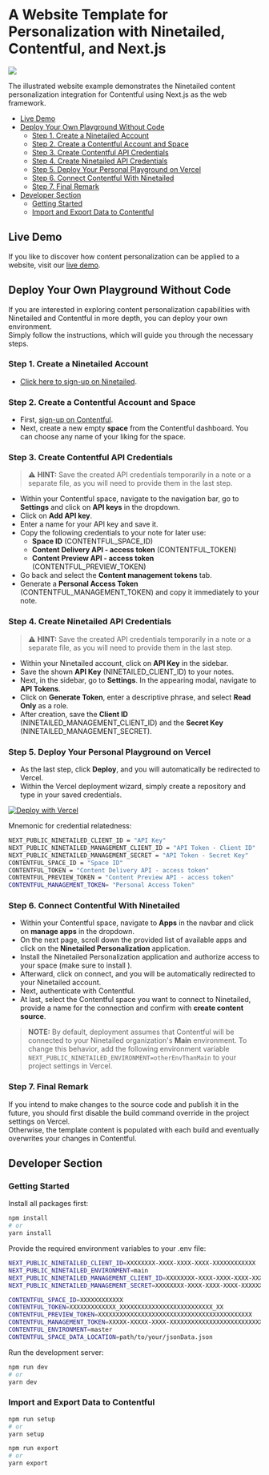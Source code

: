 #  A Website Template for Personalization with Ninetailed, Contentful, and Next.js

![](docs/ninetailed-contentful-next-starter-screenshot.png)

The illustrated website example demonstrates the Ninetailed content personalization integration for Contentful using Next.js as the web framework.

- [Live Demo](#live-demo)
- [Deploy Your Own Playground Without Code](#deploy-your-own-playground-without-code)
  * [Step 1. Create a Ninetailed Account](#step-1-create-a-ninetailed-account)
  * [Step 2. Create a Contentful Account and Space](#step-2-create-a-contentful-account-and-space)
  * [Step 3. Create Contentful API Credentials](#step-3-create-contentful-api-credentials)
  * [Step 4. Create Ninetailed API Credentials](#step-4-create-ninetailed-api-credentials)
  * [Step 5. Deploy Your Personal Playground on Vercel](#step-5-deploy-your-personal-playground-on-vercel)
  * [Step 6. Connect Contentful With Ninetailed](#step-6-connect-contentful-with-ninetailed)
  * [Step 7. Final Remark](#step-7-final-remark)
- [Developer Section](#developer-section)
  * [Getting Started](#getting-started)
  * [Import and Export Data to Contentful](#import-and-export-data-to-contentful)

## Live Demo

If you like to discover how content personalization can be applied to a website, visit our [live demo](https://b2b-marketing-website-nextjs-ninetailed.vercel.app/).

## Deploy Your Own Playground Without Code
If you are interested in exploring content personalization capabilities with Ninetailed and Contentful in more depth, you can deploy your own environment.\
Simply follow the instructions, which will guide you through the necessary steps.

### Step 1. Create a Ninetailed Account
- [Click here to sign-up on Ninetailed](https://app.ninetailed.io/account/sign-up).

### Step 2. Create a Contentful Account and Space
- First, [sign-up on Contentful](https://www.contentful.com/sign-up/).
- Next, create a new empty **space** from the Contentful dashboard. You can choose any name of your liking for the space.

### Step 3. Create Contentful API Credentials
> ⚠️ **HINT:** Save the created API credentials temporarily in a note or a separate file, as you will need to provide them in the last step.
- Within your Contentful space, navigate to the navigation bar, go to **Settings** and click on **API keys** in the dropdown.
- Click on **Add API key**.
- Enter a name for your API key and save it.
- Copy the following credentials to your note for later use:
  - **Space ID** (CONTENTFUL_SPACE_ID)
  - **Content Delivery API - access token** (CONTENTFUL_TOKEN)
  - **Content Preview API - access token** (CONTENTFUL_PREVIEW_TOKEN)
- Go back and select the **Content management tokens** tab.
- Generate a **Personal Access Token** (CONTENTFUL_MANAGEMENT_TOKEN) and copy it immediately to your note.

### Step 4. Create Ninetailed API Credentials
> ⚠️ **HINT:** Save the created API credentials temporarily in a note or a separate file, as you will need to provide them in the last step.
- Within your Ninetailed account, click on **API Key** in the sidebar.
- Save the shown **API Key** (NINETAILED_CLIENT_ID) to your notes.
- Next, in the sidebar, go to **Settings**. In the appearing modal, navigate to **API Tokens**.
- Click on **Generate Token**, enter a descriptive phrase, and select **Read Only** as a role.
- After creation, save the **Client ID** (NINETAILED_MANAGEMENT_CLIENT_ID) and the **Secret Key** (NINETAILED_MANAGEMENT_SECRET).

### Step 5. Deploy Your Personal Playground on Vercel

- As the last step, click **Deploy**, and you will automatically be redirected to Vercel.
- Within the Vercel deployment wizard, simply create a repository and type in your saved credentials.

[![Deploy with Vercel](https://vercel.com/button)](https://vercel.com/new/clone?repository-url=https%3A%2F%2Fgithub.com%2Fninetailed-inc%2Fcontentful-next-starter-template&env=NEXT_PUBLIC_NINETAILED_CLIENT_ID,NEXT_PUBLIC_NINETAILED_MANAGEMENT_CLIENT_ID,NEXT_PUBLIC_NINETAILED_MANAGEMENT_SECRET,CONTENTFUL_SPACE_ID,CONTENTFUL_TOKEN,CONTENTFUL_PREVIEW_TOKEN,CONTENTFUL_MANAGEMENT_TOKEN&project-name=ninetailed-contentful-next-starter&repository-name=ninetailed-contentful-next-starter&build-command=npm%20run%20build-and-setup)

Mnemonic for credential relatedness:
``` bash
NEXT_PUBLIC_NINETAILED_CLIENT_ID = "API Key"
NEXT_PUBLIC_NINETAILED_MANAGEMENT_CLIENT_ID = "API Token - Client ID"
NEXT_PUBLIC_NINETAILED_MANAGEMENT_SECRET = "API Token - Secret Key"
CONTENTFUL_SPACE_ID = "Space ID"
CONTENTFUL_TOKEN = "Content Delivery API - access token"
CONTENTFUL_PREVIEW_TOKEN = "Content Preview API - access token"
CONTENTFUL_MANAGEMENT_TOKEN= "Personal Access Token"
```

### Step 6. Connect Contentful With Ninetailed
- Within your Contentful space, navigate to **Apps** in the navbar and click on **manage apps** in the dropdown.
- On the next page, scroll down the provided list of available apps and click on the **Ninetailed Personalization** application.
- Install the Ninetailed Personalization application and authorize access to your space (make sure to install ).
- Afterward, click on connect, and you will be automatically redirected to your Ninetailed account.
- Next, authenticate with Contentful.
- At last, select the Contentful space you want to connect to Ninetailed, provide a name for the connection and confirm with **create content source**.

> **NOTE:** By default, deployment assumes that Contentful will be connected to your Ninetailed organization's **Main** environment.
> To change this behavior, add the following environment variable `NEXT_PUBLIC_NINETAILED_ENVIRONMENT=otherEnvThanMain` to your project settings in Vercel.


### Step 7. Final Remark

If you intend to make changes to the source code and publish it in the future, you should first disable the build command override in the project settings on Vercel.\
Otherwise, the template content is populated with each build and eventually overwrites your changes in Contentful.

## Developer Section

### Getting Started

Install all packages first:
```bash
npm install
# or
yarn install
```

Provide the required environment variables to your .env file:
```bash
NEXT_PUBLIC_NINETAILED_CLIENT_ID=XXXXXXXX-XXXX-XXXX-XXXX-XXXXXXXXXXXX
NEXT_PUBLIC_NINETAILED_ENVIRONMENT=main
NEXT_PUBLIC_NINETAILED_MANAGEMENT_CLIENT_ID=XXXXXXXX-XXXX-XXXX-XXXX-XXXXXXXXXXXX
NEXT_PUBLIC_NINETAILED_MANAGEMENT_SECRET=XXXXXXXX-XXXX-XXXX-XXXX-XXXXXXXXXXXX

CONTENTFUL_SPACE_ID=XXXXXXXXXXXX
CONTENTFUL_TOKEN=XXXXXXXXXXXXX_XXXXXXXXXXXXXXXXXXXXXXXXXX_XX
CONTENTFUL_PREVIEW_TOKEN=XXXXXXXXXXXXXXXXXXXXXXXXXXXXXXXXXXXXXXXXXXX
CONTENTFUL_MANAGEMENT_TOKEN=XXXXX-XXXXX-XXXX-XXXXXXXXXXXXXXXXXXXXXXXXXXXXXXXX
CONTENTFUL_ENVIRONMENT=master
CONTENTFUL_SPACE_DATA_LOCATION=path/to/your/jsonData.json
```

Run the development server:
```bash
npm run dev
# or
yarn dev
```

### Import and Export Data to Contentful

```bash
npm run setup
# or
yarn setup

npm run export
# or
yarn export
```
